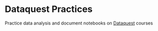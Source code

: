 # Dataquest Practices

Practice data analysis and document notebooks on [Dataquest](https://www.dataquest.io/) courses
